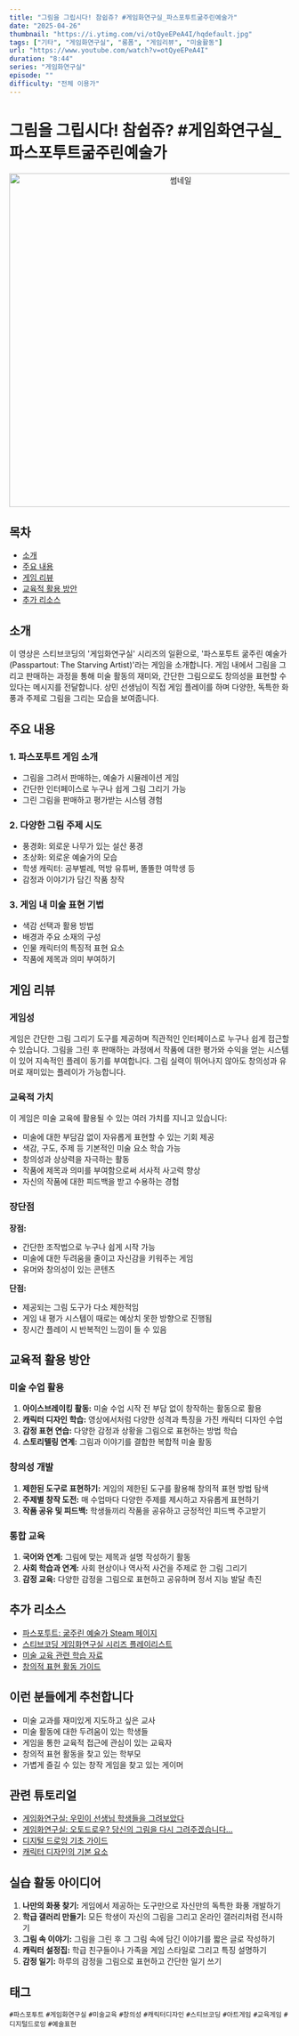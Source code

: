 ```yaml
---
title: "그림을 그립시다! 참쉽쥬? #게임화연구실_파스포투트굶주린예술가"
date: "2025-04-26"
thumbnail: "https://i.ytimg.com/vi/otQyeEPeA4I/hqdefault.jpg"
tags: ["기타", "게임화연구실", "롱폼", "게임리뷰", "미술활동"]
url: "https://www.youtube.com/watch?v=otQyeEPeA4I"
duration: "8:44"
series: "게임화연구실"
episode: ""
difficulty: "전체 이용가"
---
```


# 그림을 그립시다! 참쉽쥬? #게임화연구실_파스포투트굶주린예술가

<div align="center">
<img src="https://i.ytimg.com/vi/otQyeEPeA4I/hqdefault.jpg" alt="썸네일" width="600"/>
</div>

## 목차
- [소개](#소개)
- [주요 내용](#주요-내용)
- [게임 리뷰](#게임-리뷰)
- [교육적 활용 방안](#교육적-활용-방안)
- [추가 리소스](#추가-리소스)

## 소개
이 영상은 스티브코딩의 '게임화연구실' 시리즈의 일환으로, '파스포투트 굶주린 예술가(Passpartout: The Starving Artist)'라는 게임을 소개합니다. 게임 내에서 그림을 그리고 판매하는 과정을 통해 미술 활동의 재미와, 간단한 그림으로도 창의성을 표현할 수 있다는 메시지를 전달합니다. 상민 선생님이 직접 게임 플레이를 하며 다양한, 독특한 화풍과 주제로 그림을 그리는 모습을 보여줍니다.

## 주요 내용

### 1. 파스포투트 게임 소개
- 그림을 그려서 판매하는, 예술가 시뮬레이션 게임
- 간단한 인터페이스로 누구나 쉽게 그림 그리기 가능
- 그린 그림을 판매하고 평가받는 시스템 경험

### 2. 다양한 그림 주제 시도
- 풍경화: 외로운 나무가 있는 설산 풍경
- 초상화: 외로운 예술가의 모습
- 학생 캐릭터: 공부벌레, 먹방 유튜버, 똘똘한 여학생 등
- 감정과 이야기가 담긴 작품 창작

### 3. 게임 내 미술 표현 기법
- 색감 선택과 활용 방법
- 배경과 주요 소재의 구성
- 인물 캐릭터의 특징적 표현 요소
- 작품에 제목과 의미 부여하기

## 게임 리뷰

### 게임성
게임은 간단한 그림 그리기 도구를 제공하며 직관적인 인터페이스로 누구나 쉽게 접근할 수 있습니다. 그림을 그린 후 판매하는 과정에서 작품에 대한 평가와 수익을 얻는 시스템이 있어 지속적인 플레이 동기를 부여합니다. 그림 실력이 뛰어나지 않아도 창의성과 유머로 재미있는 플레이가 가능합니다.

### 교육적 가치
이 게임은 미술 교육에 활용될 수 있는 여러 가치를 지니고 있습니다:
- 미술에 대한 부담감 없이 자유롭게 표현할 수 있는 기회 제공
- 색감, 구도, 주제 등 기본적인 미술 요소 학습 가능
- 창의성과 상상력을 자극하는 활동
- 작품에 제목과 의미를 부여함으로써 서사적 사고력 향상
- 자신의 작품에 대한 피드백을 받고 수용하는 경험

### 장단점
**장점:**
- 간단한 조작법으로 누구나 쉽게 시작 가능
- 미술에 대한 두려움을 줄이고 자신감을 키워주는 게임
- 유머와 창의성이 있는 콘텐츠

**단점:**
- 제공되는 그림 도구가 다소 제한적임
- 게임 내 평가 시스템이 때로는 예상치 못한 방향으로 진행됨
- 장시간 플레이 시 반복적인 느낌이 들 수 있음

## 교육적 활용 방안

### 미술 수업 활용
1. **아이스브레이킹 활동:** 미술 수업 시작 전 부담 없이 창작하는 활동으로 활용
2. **캐릭터 디자인 학습:** 영상에서처럼 다양한 성격과 특징을 가진 캐릭터 디자인 수업
3. **감정 표현 연습:** 다양한 감정과 상황을 그림으로 표현하는 방법 학습
4. **스토리텔링 연계:** 그림과 이야기를 결합한 복합적 미술 활동

### 창의성 개발
1. **제한된 도구로 표현하기:** 게임의 제한된 도구를 활용해 창의적 표현 방법 탐색
2. **주제별 창작 도전:** 매 수업마다 다양한 주제를 제시하고 자유롭게 표현하기
3. **작품 공유 및 피드백:** 학생들끼리 작품을 공유하고 긍정적인 피드백 주고받기

### 통합 교육
1. **국어와 연계:** 그림에 맞는 제목과 설명 작성하기 활동
2. **사회 학습과 연계:** 사회 현상이나 역사적 사건을 주제로 한 그림 그리기
3. **감정 교육:** 다양한 감정을 그림으로 표현하고 공유하며 정서 지능 발달 촉진

## 추가 리소스
- [파스포투트: 굶주린 예술가 Steam 페이지](https://store.steampowered.com/app/582550/Passpartout_The_Starving_Artist/)
- [스티브코딩 게임화연구실 시리즈 플레이리스트](링크)
- [미술 교육 관련 학습 자료](링크)
- [창의적 표현 활동 가이드](링크)

## 이런 분들에게 추천합니다
- 미술 교과를 재미있게 지도하고 싶은 교사
- 미술 활동에 대한 두려움이 있는 학생들
- 게임을 통한 교육적 접근에 관심이 있는 교육자
- 창의적 표현 활동을 찾고 있는 학부모
- 가볍게 즐길 수 있는 창작 게임을 찾고 있는 게이머

## 관련 튜토리얼
- [게임화연구실: 우민이 선생님 학생들을 그려보았다](링크)
- [게임화연구실: 오토드로우? 당신의 그림을 다시 그려주겠습니다...](링크) 
- [디지털 드로잉 기초 가이드](링크)
- [캐릭터 디자인의 기본 요소](링크)

## 실습 활동 아이디어
1. **나만의 화풍 찾기:** 게임에서 제공하는 도구만으로 자신만의 독특한 화풍 개발하기
2. **학급 갤러리 만들기:** 모든 학생이 자신의 그림을 그리고 온라인 갤러리처럼 전시하기
3. **그림 속 이야기:** 그림을 그린 후 그 그림 속에 담긴 이야기를 짧은 글로 작성하기
4. **캐릭터 설정집:** 학급 친구들이나 가족을 게임 스타일로 그리고 특징 설명하기
5. **감정 일기:** 하루의 감정을 그림으로 표현하고 간단한 일기 쓰기

## 태그
`#파스포투트` `#게임화연구실` `#미술교육` `#창의성` `#캐릭터디자인` `#스티브코딩` `#아트게임` `#교육게임` `#디지털드로잉` `#예술표현`